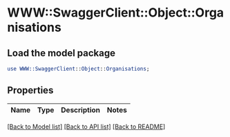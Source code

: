 # WWW::SwaggerClient::Object::Organisations

## Load the model package
```perl
use WWW::SwaggerClient::Object::Organisations;
```

## Properties
Name | Type | Description | Notes
------------ | ------------- | ------------- | -------------

[[Back to Model list]](../README.md#documentation-for-models) [[Back to API list]](../README.md#documentation-for-api-endpoints) [[Back to README]](../README.md)


